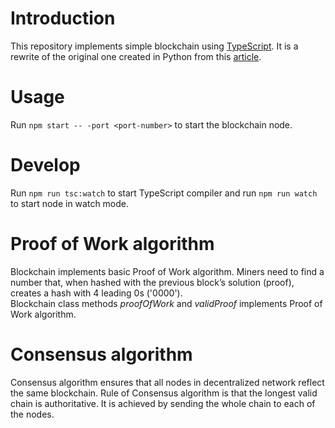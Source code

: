 # Introduction
This repository implements simple blockchain using [TypeScript](https://www.typescriptlang.org). It is a rewrite of the original one created in Python from this [article](https://hackernoon.com/learn-blockchains-by-building-one-117428612f46).

# Usage
Run `npm start -- -port <port-number>` to start the blockchain node.

# Develop
Run `npm run tsc:watch` to start TypeScript compiler and run `npm run watch` to start node in watch mode.

# Proof of Work algorithm
Blockchain implements basic Proof of Work algorithm. Miners need to find a number that, when hashed with the previous block’s solution (proof), creates a hash with 4 leading 0s ('0000').  
Blockchain class methods *proofOfWork* and *validProof* implements Proof of Work algorithm.

# Consensus algorithm
Consensus algorithm ensures that all nodes in decentralized network reflect the same blockchain. Rule of Consensus algorithm is that the longest valid chain is authoritative. It is achieved by sending the whole chain to each of the nodes.

